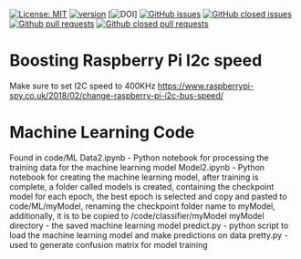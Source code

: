 [![License: MIT](https://img.shields.io/badge/License-MIT-yellow.svg)](https://opensource.org/licenses/MIT)
[![version](https://img.shields.io/badge/version-3.0-blue)](https://github.com/sak007/IOT-HW4/releases/tag/v3.0)
[![DOI]()]
[![GitHub issues](https://img.shields.io/github/issues/sak007/IOT-HW4)](https://github.com/sak007/IOT-HW4/issues?q=is%3Aopen+is%3Aissue)
[![GitHub closed issues](https://img.shields.io/github/issues-closed/sak007/IOT-HW4)](https://github.com/sak007/IOT-HW4/issues?q=is%3Aissue+is%3Aclosed)
[![Github pull requests](https://img.shields.io/github/issues-pr/sak007/IOT-HW4)](https://github.com/sak007/IOT-HW4/pulls)
[![Github closed pull requests](https://img.shields.io/github/issues-pr-closed/sak007/IOT-HW4)](https://github.com/sak007/IOT-HW4/pulls?q=is%3Apr+is%3Aclosed)

# Boosting Raspberry Pi I2c speed
Make sure to set I2C speed to 400KHz
https://www.raspberrypi-spy.co.uk/2018/02/change-raspberry-pi-i2c-bus-speed/

# Machine Learning Code
Found in code/ML
Data2.ipynb - Python notebook for processing the training data for the machine learning model
Model2.ipynb - Python notebook for creating the machine learning model, after training is complete, a folder called models is created, containing the checkpoint model for each epoch, the best epoch is selected and copy and pasted to code/ML/myModel, renaming the checkpoint folder name to myModel, additionally, it is to be copied to /code/classifier/myModel
myModel directory - the saved machine learning model
predict.py - python script to load the machine learning model and make predictions on data
pretty.py - used to generate confusion matrix for model training

